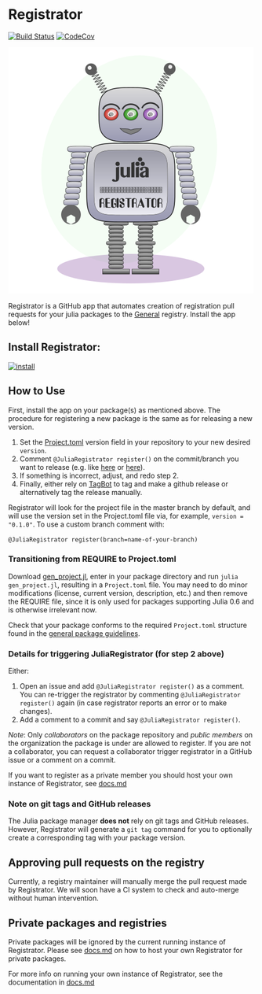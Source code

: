 # Registrator

[![Build Status](https://travis-ci.com/JuliaComputing/Registrator.jl.svg?branch=master)](https://travis-ci.com/JuliaComputing/Registrator.jl)
[![CodeCov](https://codecov.io/gh/JuliaComputing/Registrator.jl/branch/master/graph/badge.svg)](https://codecov.io/gh/JuliaComputing/Registrator.jl)

!["amelia robot logo"](graphics/logo.png)

Registrator is a GitHub app that automates creation of registration pull requests for your julia packages to the [General](https://github.com/JuliaRegistries/General) registry. Install the app below!

## Install Registrator:

[![install](https://img.shields.io/badge/-install%20app-blue.svg)](https://github.com/apps/juliaregistrar/installations/new)

## How to Use

First, install the app on your package(s) as mentioned above.  The procedure for registering a new package is the same as for releasing a new version.

1. Set the [Project.toml](Project.toml) version field in your repository to your new desired `version`.
2. Comment `@JuliaRegistrator register()` on the commit/branch you want to release (e.g. like [here](https://github.com/JuliaComputing/Registrator.jl/issues/61#issuecomment-483486641) or [here](https://github.com/chakravala/Grassmann.jl/commit/3c3a92610ebc8885619f561fe988b0d985852fce#commitcomment-33233149)).
3. If something is incorrect, adjust, and redo step 2.
4. Finally, either rely on [TagBot](https://github.com/apps/julia-tagbot) to tag and make a github release or alternatively tag the release manually.

Registrator will look for the project file in the master branch by default, and will use the version set in the Project.toml file via, for example, `version = "0.1.0"`. To use a custom branch comment with:

```
@JuliaRegistrator register(branch=name-of-your-branch)
```

### Transitioning from REQUIRE to Project.toml

Download [gen_project.jl](https://github.com/JuliaLang/Pkg.jl/blob/master/bin/gen_project.jl), enter in your package directory and run `julia gen_project.jl`, resulting in a `Project.toml` file. You may need to do minor modifications (license, current version, description, etc.) and then remove the REQUIRE file, since it is only used for packages supporting Julia 0.6 and is otherwise irrelevant now.

Check that your package conforms to the required `Project.toml` structure found in the [general package guidelines](https://julialang.github.io/Pkg.jl/v1/creating-packages/).

### Details for triggering JuliaRegistrator (for step 2 above)

Either:

1. Open an issue and add ` @JuliaRegistrator register() ` as a comment.  You can re-trigger the registrator by commenting ` @JuliaRegistrator register() ` again (in case registrator reports an error or to make changes).
2. Add a comment to a commit and say ` @JuliaRegistrator register() `.

*Note*: Only *collaborators* on the package repository and *public members* on the organization the package is under are allowed to register. If you are not a collaborator, you can request a collaborator trigger registrator in a GitHub issue or a comment on a commit.

If you want to register as a private member you should host your own instance of Registrator, see [docs.md](https://github.com/JuliaComputing/Registrator.jl/blob/master/docs.md)

### Note on git tags and GitHub releases

The Julia package manager **does not** rely on git tags and GitHub releases. However, Registrator will generate a `git tag` command for you to optionally create a corresponding tag with your package version.

## Approving pull requests on the registry

Currently, a registry maintainer will manually merge the pull request made by Registrator.  We will soon have a CI system to check and auto-merge without human intervention.

## Private packages and registries

Private packages will be ignored by the current running instance of Registrator. Please see [docs.md](https://github.com/JuliaComputing/Registrator.jl/blob/master/docs.md) on how to host your own Registrator for private packages.

For more info on running your own instance of Registrator, see the documentation in [docs.md](https://github.com/JuliaComputing/Registrator.jl/blob/master/docs.md)
